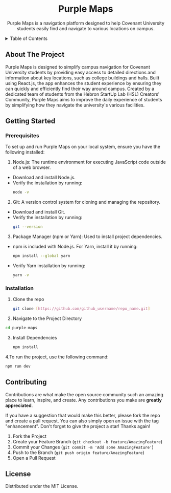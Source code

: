 <div align="center">
  

  <h1 align="center">Purple Maps</h1>

  <p align="center">
    Purple Maps is a navigation platform designed to help Covenant University students easily find and navigate to various locations on campus. 
  </p>
</div>



<!-- TABLE OF CONTENTS -->
<details>
  <summary>Table of Contents</summary>
  <ol>
    <li>
      <a href="#about-the-project">About The Project</a>
    </li>
    <li>
      <a href="#getting-started">Getting Started</a>
      <ul>
        <li><a href="#prerequisites">Prerequisites</a></li>
        <li><a href="#installation">Installation</a></li>
      </ul>
    </li>
    <li><a href="#license">License</a></li>
  </ol>
</details>



<!-- ABOUT THE PROJECT -->
## About The Project

Purple Maps is designed to simplify campus navigation for Covenant University students by providing easy access to detailed directions and information about key locations, such as college buildings and halls. Built using React.js, the app enhances the student experience by ensuring they can quickly and efficiently find their way around campus. Created by a dedicated team of students from the Hebron StartUp Lab (HSL) Creators' Community, Purple Maps aims to improve the daily experience of students by simplifying how they navigate the university's various facilities.

<!-- GETTING STARTED -->
## Getting Started

### Prerequisites

To set up and run Purple Maps on your local system, ensure you have the following installed:
1. Node.js: The runtime environment for executing JavaScript code outside of a web browser.
 - Download and install Node.js.
 - Verify the installation by running:
   ```bash
   node -v
   ```
2. Git: A version control system for cloning and managing the repository.
 - Download and install Git.
 - Verify the installation by running:
   ```bash
   git --version
   ```
3. Package Manager (npm or Yarn): Used to install project dependencies.
 - npm is included with Node.js. For Yarn, install it by running:
   ```bash
   npm install --global yarn
   ```
 - Verify Yarn installation by running:
   ```bash
   yarn -v
   ```

### Installation

1. Clone the repo
   ```bash
   git clone [https://github.com/github_username/repo_name.git]
   ```
2. Navigate to the Project Directory
 ```bash
cd purple-maps
```
3. Install Dependencies
   ```bash
   npm install
   ```
4.To run the project, use the following command:
```bash
npm run dev
```



<!-- CONTRIBUTING -->
## Contributing

Contributions are what make the open source community such an amazing place to learn, inspire, and create. Any contributions you make are **greatly appreciated**.

If you have a suggestion that would make this better, please fork the repo and create a pull request. You can also simply open an issue with the tag "enhancement".
Don't forget to give the project a star! Thanks again!

1. Fork the Project
2. Create your Feature Branch (`git checkout -b feature/AmazingFeature`)
3. Commit your Changes (`git commit -m 'Add some AmazingFeature'`)
4. Push to the Branch (`git push origin feature/AmazingFeature`)
5. Open a Pull Request

<!-- LICENSE -->
## License

Distributed under the MIT License. 













